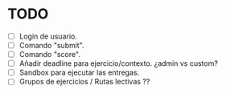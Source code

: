 # TODO

- [ ] Login de usuario.
- [ ] Comando "submit".
- [ ] Comando "score".
- [ ] Añadir deadline para ejercicio/contexto. ¿admin vs custom?
- [ ] Sandbox para ejecutar las entregas.
- [ ] Grupos de ejercicios / Rutas lectivas ??
